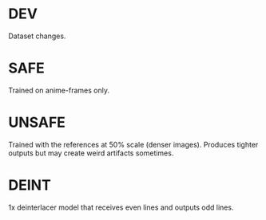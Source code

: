 # DEV
Dataset changes.

# SAFE
Trained on anime-frames only.

# UNSAFE
Trained with the references at 50% scale (denser images). Produces tighter outputs but may create weird artifacts sometimes.

# DEINT
1x deinterlacer model that receives even lines and outputs odd lines.
